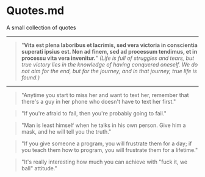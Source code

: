 # Quotes.md
A small collection of quotes

---
> "**Vita est plena laboribus et lacrimis, sed vera victoria in conscientia superati ipsius est. Non ad finem, sed ad processum tendimus, et in processu vita vera invenitur.**"
> *(Life is full of struggles and tears, but true victory lies in the knowledge of having conquered oneself. We do not aim for the end, but for the journey, and in that journey, true life is found.)*

---

> "Anytime you start to miss her and want to text her, remember that there's a guy in her phone who doesn't have to text her first."

> "If you're afraid to fail, then you're probably going to fail."

> "Man is least himself when he talks in his own person. Give him a mask, and he will tell you the truth."

> "If you give someone a program, you will frustrate them for a day; if you teach them how to program, you will frustrate them for a lifetime."

> "It's really interesting how much you can achieve with "fuck it, we ball" attitude."
